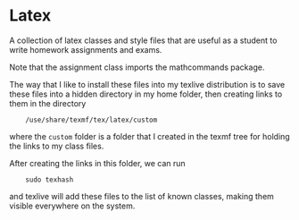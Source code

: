 # Latex
A collection of latex classes and style files that are useful as a student to write homework assignments and exams.

Note that the assignment class imports the mathcommands package.

The way that I like to install these files into my texlive distribution is 
to save these files into a hidden directory in my home folder, then creating 
links to them in the directory
``` 
    /use/share/texmf/tex/latex/custom
```
where the `custom` folder is a folder that I created in the texmf tree 
for holding the links to my class files.  

After creating the links in this folder, we can run
```
    sudo texhash
```
and texlive will add these files to the list of known classes, making them 
visible everywhere on the system.  
